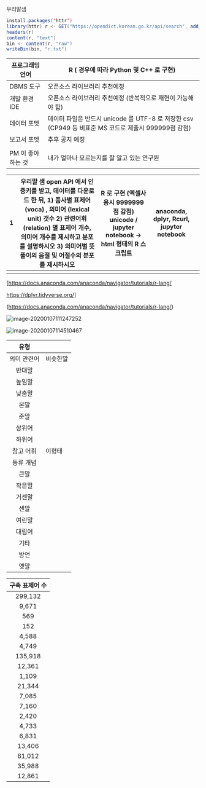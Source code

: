 우리말샘

```scala
install.packages('httr') 
library(httr) r <- GET("https://opendict.korean.go.kr/api/search", add_headers(TDCProjectKey='7E6BBCDCA7A34E3182ADAEB79CCFA151')) 
headers(r) 
content(r, "text") 
bin <- content(r, "raw") 
writeBin(bin, "r.txt")
```

| 프로그래밍 언어   | R ( 경우에 따라 Python 및 C++ 로 구현)                       |
| ----------------- | ------------------------------------------------------------ |
| DBMS 도구         | 오픈소스 라이브러리 추천예정                                 |
| 개발 환경 IDE     | 오픈소스 라이브러리 추천예정 (반복적으로 재현이 가능해야 함) |
| 데이터 포멧       | 데이터 파일은 반드시 unicode 를 UTF-8 로 저장한 csv (CP949 등 비표준 MS 코드로 제출시 999999점 감점) |
| 보고서 포멧       | 추후 공지 예정                                               |
|                   |                                                              |
| PM 이 좋아하는 것 | 내가 얼마나 모르는지를 잘 알고 있는 연구원                   |

| 1    | 우리말 샘 open API  에서 인증키를 받고, 데이터를 다운로드 한 뒤,      1) 품사별 표제어 (voca) , 의미어 (lexical unit) 갯수      2) 관련어휘(relation) 별 표제어 개수, 의미어 개수를 제시하고 분포를 설명하시오     3) 의미어별 뜻풀이의 음절 및 어절수의 분포를 제시하시오 | R 로 구현 (엑셀사용시  9999999점 감점)     unicode / jupyter notebook -> html 형태의 R 스크립트 | anaconda,  dplyr, Rcurl, jupyter notebook |      |
| ---- | ------------------------------------------------------------ | ------------------------------------------------------------ | ----------------------------------------- | ---- |
|      |                                                              |                                                              |                                           |      |

[https://docs.anaconda.com/anaconda/navigator/tutorials/r-lang/      

https://dplyr.tidyverse.org/]

(https://docs.anaconda.com/anaconda/navigator/tutorials/r-lang/)





![image-20200107111247252](C:\Users\student\AppData\Roaming\Typora\typora-user-images\image-20200107111247252.png)







![image-20200107114510467](C:\Users\student\AppData\Roaming\Typora\typora-user-images\image-20200107114510467.png)

|    유형     |          |
| :---------: | -------- |
| 의미 관련어 | 비슷한말 |
|   반대말    |          |
|   높임말    |          |
|   낮춤말    |          |
|    본말     |          |
|    준말     |          |
|   상위어    |          |
|   하위어    |          |
|  참고 어휘  | 이형태   |
|  동류 개념  |          |
|    큰말     |          |
|   작은말    |          |
|   거센말    |          |
|    센말     |          |
|   여린말    |          |
|   대립어    |          |
|    기타     |          |
|    방언     |          |
|    옛말     |          |

| 구축 표제어 수 |
| :------------: |
|    299,132     |
|     9,671      |
|      569       |
|      152       |
|     4,588      |
|     4,749      |
|    135,918     |
|     12,361     |
|     1,109      |
|     21,344     |
|     7,085      |
|     7,160      |
|     2,420      |
|     4,733      |
|     6,831      |
|     13,406     |
|     61,012     |
|     35,988     |
|     12,861     |